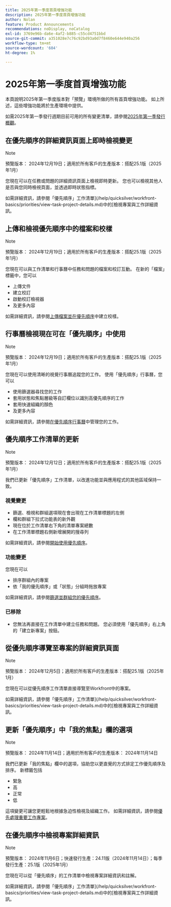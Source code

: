 ```yaml
---
title: 2025年第一季度首頁增強功能
description: 2025年第一季度首頁增強功能
author: Nolan
feature: Product Announcements
recommendations: noDisplay, noCatalog
exl-id: 3769e96b-da6e-4af2-b885-c55cd4751bbd
source-git-commit: a351028e7c76c92bd93a0d7f8460e644e940a256
workflow-type: tm+mt
source-wordcount: '604'
ht-degree: 1%

---
```


# 2025年第一季度首頁增強功能

本頁說明2025年第一季度版本對「預覽」環境所做的所有首頁增強功能。 如上所述，這些增強功能將於生產環境中提供。

如需2025年第一季發行週期目前可用的所有變更清單，請參閱[2025年第一季發行概觀](/help/quicksilver/product-announcements/product-releases/25-q1-release-activity/25-q1-release-overview.md)。

<!--## Catch up on work in Priorities

>[!NOTE]
>
>Preview release: December 20, 2024; Production release for all customers: With the 25.1 release (January 2025)
>
>_This feature is only available for customers on the Unified Adobe Experience using the AI Assistant._

You can use Catch me up to help reduce the amount of time looking for information on active projects. 

Powered by Workfront's AI Assistant, Catch me up summarizes updates, uploaded documents, and other notable changes about your projects within the following time frames: 24 hours, 3 days, or 7 days.

For more information, see [Catch up on work in Priorities](/help/quicksilver/workfront-basics/priorities/catch-me-up.md).-->

## 在優先順序的詳細資訊頁面上即時檢視變更

>[!NOTE]
>
>預覽版本： 2024年12月19日；適用於所有客戶的生產版本：搭配25.1版（2025年1月）

您現在可以在任務或問題的詳細資訊頁面上檢視即時更新。 您也可以檢視其他人是否與您同時檢視頁面，並透過即時狀態指標。

如需詳細資訊，請參閱「優先順序」工作清單](/help/quicksilver/workfront-basics/priorities/view-task-project-details.md)中的[檢視專案與工作詳細資訊。

## 上傳和檢視優先順序中的檔案和校樣

>[!NOTE]
>
>預覽版本： 2024年12月19日；適用於所有客戶的生產版本：搭配25.1版（2025年1月）

您現在可以與工作清單和行事曆中任務和問題的檔案和校訂互動。 在新的「檔案」標籤中，您可以

* 上傳文件
* 建立校訂
* 啟動校訂檢視器
* 及更多內容

如需詳細資訊，請參閱[上傳檔案並在優先順序](/help/quicksilver/workfront-basics/priorities/documents-and-proofs-priorities.md)中建立校樣。

## 行事曆檢視現在可在「優先順序」中使用

>[!NOTE]
>
>預覽版本： 2024年12月19日；適用於所有客戶的生產版本：搭配25.1版（2025年1月）

您現在可以使用清晰的視覺行事曆追蹤您的工作。 使用「優先順序」行事曆，您可以

* 使用篩選器尋找您的工作
* 套用狀態和焦點層級等自訂欄位以識別高優先順序的工作
* 套用快速組織的顏色
* 及更多內容

如需詳細資訊，請參閱[在優先順序行事曆](/help/quicksilver/workfront-basics/priorities/calendar-priorities.md)中管理您的工作。

## 優先順序工作清單的更新

>[!NOTE]
>
>預覽版本： 2024年12月12日；適用於所有客戶的生產版本：搭配25.1版（2025年1月）

我們已更新「優先順序」工作清單，以改進功能並與應用程式的其他區域保持一致。

### 視覺變更

* 篩選、檢視和群組選項現在會出現在工作清單標題的左側
* 欄和群組下拉式功能表的新外觀
* 現在位於工作清單右下角的清單專案總數
* 在工作清單標題右側新增展開的搜尋列

如需詳細資訊，請參閱[開始使用優先順序](/help/quicksilver/workfront-basics/priorities/get-started-with-priorities.md)。

### 功能變更

您現在可以

* 排序群組內的專案
* 依「我的優先順序」或「狀態」分組時拖放專案

如需詳細資訊，請參閱[篩選並群組您的優先順序](/help/quicksilver/workfront-basics/priorities/filter-group-work-priorities.md)。

### 已移除

* 您無法再直接在工作清單中建立任務和問題。 您必須使用「優先順序」右上角的「建立新專案」按鈕。

## 從優先順序導覽至專案的詳細資訊頁面

>[!NOTE]
>
>預覽版本： 2024年12月5日；適用於所有客戶的生產版本：搭配25.1版（2025年1月）

您現在可以從優先順序工作清單直接導覽至Workfront中的專案。

如需詳細資訊，請參閱「優先順序」工作清單](/help/quicksilver/workfront-basics/priorities/view-task-project-details.md)中的[檢視專案與工作詳細資訊。

## 更新「優先順序」中「我的焦點」欄的選項

>[!NOTE]
>
>預覽版本： 2024年11月14日；適用於所有客戶的生產版本： 2024年11月14日

我們已更新「我的焦點」欄中的選項，協助您以更直覺的方式排定工作優先順序及排序。 新標籤包括

* 緊急
* 高
* 正常
* 低

這項變更可讓您更輕鬆地根據急迫性檢視及組織工作。 如需詳細資訊，請參閱[優先處理重要工作專案](/help/quicksilver/workfront-basics/priorities/prioritize-work-items.md)。

## 在優先順序中檢視專案詳細資訊

>[!NOTE]
>
>預覽版本： 2024年11月6日；快速發行生產：24.11版（2024年11月14日）；每季發行生產：25.1版（2025年1月）

您現在可以從「優先順序」的工作清單中檢視專案詳細資訊和註解。

如需詳細資訊，請參閱「優先順序」工作清單](/help/quicksilver/workfront-basics/priorities/view-task-project-details.md)中的[檢視專案與工作詳細資訊。
